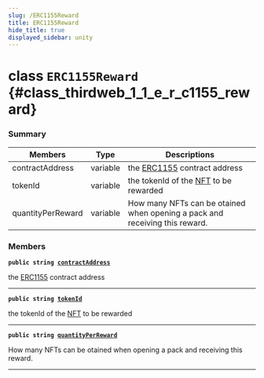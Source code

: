 ```yaml
---
slug: /ERC1155Reward
title: ERC1155Reward
hide_title: true
displayed_sidebar: unity
---
```


# class `ERC1155Reward` {#class_thirdweb_1_1_e_r_c1155_reward}

### Summary

| Members           | Type     | Descriptions                                                                         |
| ----------------- | -------- | ------------------------------------------------------------------------------------ |
| contractAddress   | variable | the [ERC1155](docs/unity/ERC1155.md#class_thirdweb_1_1_e_r_c1155) contract address   |
| tokenId           | variable | the tokenId of the [NFT](docs/unity/NFT.md#struct_thirdweb_1_1_n_f_t) to be rewarded |
| quantityPerReward | variable | How many NFTs can be otained when opening a pack and receiving this reward.          |

### Members

**`public string `[`contractAddress`](#class_thirdweb_1_1_e_r_c1155_reward_1ade07670ece1fde5ab5cc90e99c0b6602)**

the [ERC1155](docs/unity/ERC1155.md#class_thirdweb_1_1_e_r_c1155) contract address

---

**`public string `[`tokenId`](#class_thirdweb_1_1_e_r_c1155_reward_1a124c15842b3d0589d2785ac3908b51c4)**

the tokenId of the [NFT](docs/unity/NFT.md#struct_thirdweb_1_1_n_f_t) to be rewarded

---

**`public string `[`quantityPerReward`](#class_thirdweb_1_1_e_r_c1155_reward_1a644b8dcb033e94f530f10afd2c68a0c3)**

How many NFTs can be otained when opening a pack and receiving this reward.

---